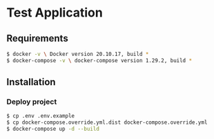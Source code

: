 # Test Application

Requirements
------------

```bash
$ docker -v \ Docker version 20.10.17, build *
$ docker-compose -v \ docker-compose version 1.29.2, build *
```

Installation
------------

### Deploy project
```bash
$ cp .env .env.example
$ cp docker-compose.override.yml.dist docker-compose.override.yml
$ docker-compose up -d --build
```